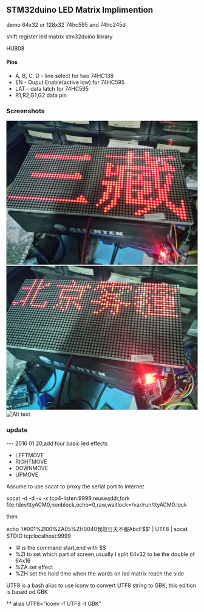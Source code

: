 STM32duino LED Matrix Implimention
----------------------------
demo 64x32 or 128x32 
74hc595 and 74hc245d

shift register led matrix stm32duino library

HUB08

#### Pins  
+ A, B, C, D - line select for two 74HC138
+ EN - Ouput Enable(active low) for 74HC595
+ LAT - data latch for 74HC595
+ R1,R2,G1,G2 data pin

### Screenshots

![Alt text](/screenshots/IMG_20151201_212956.jpg?raw=true "screenshot")
![Alt text](/screenshots/IMG_20151201_214632.jpg?raw=true "screenshot")
![Alt text](/screenshots/animation.gif?raw=true "screenshot")

### update
--- 2016 01 20,add four basic led effects 

* LEFTMOVE
* RIGHTMOVE
* DOWNMOVE
* UPMOVE


Assume to use socat to proxy the serial port to internet

socat -d -d -v -x tcp4-listen:9999,reuseaddr,fork file:/dev/ttyACM0,nonblock,echo=0,raw,waitlock=/var/run/ttyACM0.lock

then 

echo '!#001%ZI00%ZA05%ZH0040我赵日天不服AbcF$$' | UTF8 | socat STDIO tcp:localhost:9999

*	!# is the command start,end with $$
* %ZI to set which part of screen,usually I split 64x32 to be the double of 64x16 
* %ZA set effect
* %ZH set the hold time when the words on led matrix reach the side 

UTF8 is a bash alias to use iconv to convert UTF8 string to GBK, this edition is based od GBK 

**
alias UTF8="iconv -f UTF8 -t GBK"



